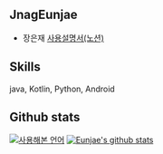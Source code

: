 ## JnagEunjae
* 장은재 [사용설명서(노션)](https://www.notion.so/Hi-I-m-Eunjae-b51d673cd6fc47b4bbf7cba63b0f36d7)
<!--
**ejjang2030/ejjang2030** is a ✨ _special_ ✨ repository because its `README.md` (this file) appears on your GitHub profile.

Here are some ideas to get you started:

- 🔭 I’m currently working on ...
- 🌱 I’m currently learning ...
- 👯 I’m looking to collaborate on ...
- 🤔 I’m looking for help with ...
- 💬 Ask me about ...
- 📫 How to reach me: ...
- 😄 Pronouns: ...
- ⚡ Fun fact: ...
-->

## Skills
java, Kotlin, Python, Android

<!-- ## 취미(Hobbies) -->

## Github stats
[![사용해본 언어](https://github-readme-stats.vercel.app/api/top-langs/?username=ejjang2030)](https://github.com/anuraghazra/github-readme-stats)
[![Eunjae's github stats](https://github-readme-stats.vercel.app/api?username=ejjang2030)](https://github.com/anuraghazra/github-readme-stats)
